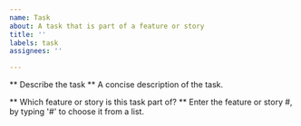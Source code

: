 ```yaml
---
name: Task
about: A task that is part of a feature or story
title: ''
labels: task
assignees: ''

---
```


** Describe the task **
A concise description of the task.

** Which feature or story is this task part of? **
Enter the feature or story #, by typing '#' to choose it from a list.